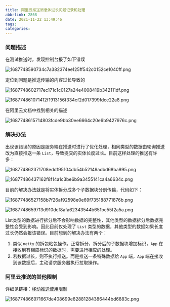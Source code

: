```yaml
---
title: 阿里云推送消息体过长问题记录和处理
abbrlink: 2868
date: 2021-11-22 13:49:46
tags:
categories:
---
```

### 问题描述

在测试推送时，发现控制台报了如下错误

![1687748590734c7a382374ee125ff542c0152ce1040ff.png](https://fastly.jsdelivr.net/gh/JokerByrant/Images@main/blog/1687748590734c7a382374ee125ff542c0152ce1040ff.png)

定位到问题是推送传输的内容过长导致的

<!--more-->

![1687748602717ec171c1c0127a24e4008419b342111df.png](https://fastly.jsdelivr.net/gh/JokerByrant/Images@main/blog/1687748602717ec171c1c0127a24e4008419b342111df.png)

![168774861071412f1913156f334cf2d017399fdce22a8.png](https://fastly.jsdelivr.net/gh/JokerByrant/Images@main/blog/168774861071412f1913156f334cf2d017399fdce22a8.png)

在阿里云文档中找到相关的描述

![1687748615714803fcde9bb30ee6664c20e6b9427976c.png](https://fastly.jsdelivr.net/gh/JokerByrant/Images@main/blog/1687748615714803fcde9bb30ee6664c20e6b9427976c.png)


### 解决办法

出现该错误的原因是服务端在推送时进行了优化处理，相同类型的数据由轮询推送改为直接推送一条 `List`，导致提交的实体长度过长。目前这样处理的推送有许多：

![168774862371708eddf95104db54b52149adbd68ba995.png](https://fastly.jsdelivr.net/gh/JokerByrant/Images@main/blog/168774862371708eddf95104db54b52149adbd68ba995.png)

![16877486437162f8f14a1c3be6b9a3455141ca4a6634c.png](https://fastly.jsdelivr.net/gh/JokerByrant/Images@main/blog/16877486437162f8f14a1c3be6b9a3455141ca4a6634c.png)

目前的解决办法就是将实体拆分成多个子数据块分别传输，代码如下：

![16877486527158b7f26af92598e0e69f735188771876b.png](https://fastly.jsdelivr.net/gh/JokerByrant/Images@main/blog/16877486527158b7f26af92598e0e69f735188771876b.png)

![1687748659713d910dcf8afa62343544b651bc55f2a5a.png](https://fastly.jsdelivr.net/gh/JokerByrant/Images@main/blog/1687748659713d910dcf8afa62343544b651bc55f2a5a.png)

List类型的数据进行拆分后不会影响数据的完整性，其他类型的数据拆分后数据完整性会受到影响。因此目前仅处理了 `List` 类型的数据，其他类型的数据如果长度过长仍然会报该错误。目前想到的解决办法有两个：

1. 类似 `netty` 的拆包粘包操作。正常拆分，拆分后的子数据块增加标识，`App` 在接收到有相应标识的数据时，需要进行相应的处理。
2. 若数据过长，则不执行推送。而是推送一条特殊数据给 `App` 端，`App` 端在接收到该数据后，主动请求服务器执行拉取操作。

### 阿里云推送的其他限制

详细见链接：[移动推送使用限制](https://help.aliyun.com/document_detail/92832.html?spm=a2c4g.11186623.0.0.31ec2be3wuGMhO#title-t6q-lsk-h9x)

![168774866971667de408699e82881284386444bd6883c.png](https://fastly.jsdelivr.net/gh/JokerByrant/Images@main/blog/168774866971667de408699e82881284386444bd6883c.png)
